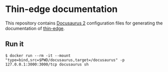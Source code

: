 # Thin-edge documentation

This repository contains [Docusaurus 2](https://docusaurus.io/) configuration files
for generating the documentation of [thin-edge](https://github.com/thin-edge/thin-edge.io).

## Run it

```
$ docker run --rm -it --mount "type=bind,src=$PWD/docusaurus,target=/docusaurus" -p 127.0.0.1:3000:3000/tcp docusaurus sh
```
